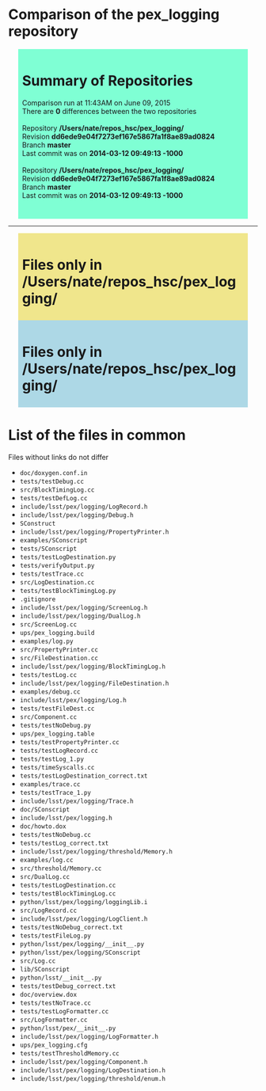 # Comparison of the pex_logging repository


<div style="background-color:Aquamarine; margin-left: 20px; margin-right: 20px; padding-bottom: 8px; padding-left: 8px; padding-right: 8px; padding-top: 8px;">
<h1>Summary of Repositories</h1>
<p>
Comparison run at 11:43AM on June 09, 2015<br>
There are <b>0</b> differences between the two repositories<br><br>
Repository <b>/Users/nate/repos_hsc/pex_logging/</b> <br> Revision <b>dd6ede9e04f7273ef167e5867fa1f8ae89ad0824</b><br> Branch <b>master</b><br>Last commit was on <b>2014-03-12 09:49:13 -1000</b><br><br>
Repository <b>/Users/nate/repos_hsc/pex_logging/</b> <br> Revision <b>dd6ede9e04f7273ef167e5867fa1f8ae89ad0824</b><br> Branch <b>master</b><br>Last commit was on <b>2014-03-12 09:49:13 -1000</b><br><br>
</p>
</div>



___
<div style="background-color:Khaki; margin-left: 20px; margin-right: 20px; padding-bottom: 8px; padding-left: 8px; padding-right: 8px; padding-top: 8px;">
<h1>Files only in /Users/nate/repos_hsc/pex_logging/</h1>
</div>

<div style="background-color:LightBlue; margin-left: 20px; margin-right: 20px; padding-bottom: 8px; padding-left: 8px; padding-right: 8px; padding-top: 8px;">
<h1>Files only in /Users/nate/repos_hsc/pex_logging/</h1>
</div>




# List of the files in common<a name="homelist"></a>
Files without links do not differ

* ```doc/doxygen.conf.in```
* ```tests/testDebug.cc```
* ```src/BlockTimingLog.cc```
* ```tests/testDefLog.cc```
* ```include/lsst/pex/logging/LogRecord.h```
* ```include/lsst/pex/logging/Debug.h```
* ```SConstruct```
* ```include/lsst/pex/logging/PropertyPrinter.h```
* ```examples/SConscript```
* ```tests/SConscript```
* ```tests/testLogDestination.py```
* ```tests/verifyOutput.py```
* ```tests/testTrace.cc```
* ```src/LogDestination.cc```
* ```tests/testBlockTimingLog.py```
* ```.gitignore```
* ```include/lsst/pex/logging/ScreenLog.h```
* ```include/lsst/pex/logging/DualLog.h```
* ```src/ScreenLog.cc```
* ```ups/pex_logging.build```
* ```examples/log.py```
* ```src/PropertyPrinter.cc```
* ```src/FileDestination.cc```
* ```include/lsst/pex/logging/BlockTimingLog.h```
* ```tests/testLog.cc```
* ```include/lsst/pex/logging/FileDestination.h```
* ```examples/debug.cc```
* ```include/lsst/pex/logging/Log.h```
* ```tests/testFileDest.cc```
* ```src/Component.cc```
* ```tests/testNoDebug.py```
* ```ups/pex_logging.table```
* ```tests/testPropertyPrinter.cc```
* ```tests/testLogRecord.cc```
* ```tests/testLog_1.py```
* ```tests/timeSyscalls.cc```
* ```tests/testLogDestination_correct.txt```
* ```examples/trace.cc```
* ```tests/testTrace_1.py```
* ```include/lsst/pex/logging/Trace.h```
* ```doc/SConscript```
* ```include/lsst/pex/logging.h```
* ```doc/howto.dox```
* ```tests/testNoDebug.cc```
* ```tests/testLog_correct.txt```
* ```include/lsst/pex/logging/threshold/Memory.h```
* ```examples/log.cc```
* ```src/threshold/Memory.cc```
* ```src/DualLog.cc```
* ```tests/testLogDestination.cc```
* ```tests/testBlockTimingLog.cc```
* ```python/lsst/pex/logging/loggingLib.i```
* ```src/LogRecord.cc```
* ```include/lsst/pex/logging/LogClient.h```
* ```tests/testNoDebug_correct.txt```
* ```tests/testFileLog.py```
* ```python/lsst/pex/logging/__init__.py```
* ```python/lsst/pex/logging/SConscript```
* ```src/Log.cc```
* ```lib/SConscript```
* ```python/lsst/__init__.py```
* ```tests/testDebug_correct.txt```
* ```doc/overview.dox```
* ```tests/testNoTrace.cc```
* ```tests/testLogFormatter.cc```
* ```src/LogFormatter.cc```
* ```python/lsst/pex/__init__.py```
* ```include/lsst/pex/logging/LogFormatter.h```
* ```ups/pex_logging.cfg```
* ```tests/testThresholdMemory.cc```
* ```include/lsst/pex/logging/Component.h```
* ```include/lsst/pex/logging/LogDestination.h```
* ```include/lsst/pex/logging/threshold/enum.h```

